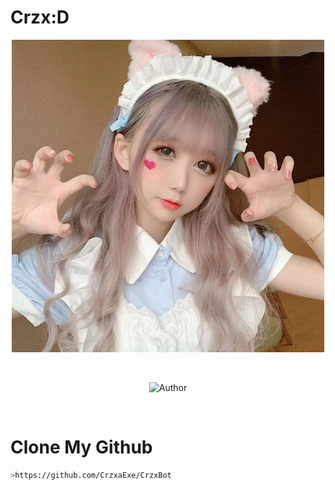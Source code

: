 # Crzx:D
<p align="center">
<a herf="https://github.com/CrzxaExe"><img src="https://raw.githubusercontent.com/CrzxaExe/CrzxBot/main/src/Crzx.jpg"></a>
</p>
<br>

<p align="center">
<a herf="https://github.com/CrzxaExe"><img title="Author" src="https://img.shield.io/badge/Author-CrzxaExe.svg?style=for-the-badge&logo=github"></a>
</p>
<br>

# Clone My Github
```bash
>https://github.com/CrzxaExe/CrzxBot
```
